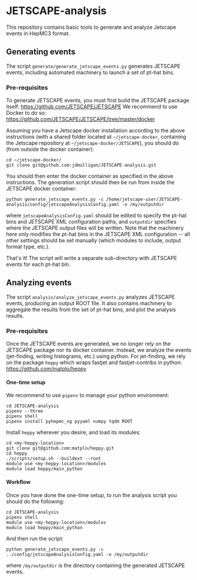 # JETSCAPE-analysis

This repository contains basic tools to generate and analyze Jetscape events in HepMC3 format.

## Generating events

The script `generate/generate_jetscape_events.py` generates JETSCAPE events, 
including automated machinery to launch a set of pt-hat bins.

### Pre-requisites

To generate JETSCAPE events, you must first build the JETSCAPE package itself: https://github.com/JETSCAPE/JETSCAPE
We recommend to use Docker to do so: https://github.com/JETSCAPE/JETSCAPE/tree/master/docker

Assuming you have a Jetscape docker installation according to the above instructions 
(with a shared folder located at `~/jetscape-docker`, containing the Jetscape repository at `~/jetscape-docker/JETSCAPE`), 
you should do (from outside the docker container):

```
cd ~/jetscape-docker/
git clone git@github.com:jdmulligan/JETSCAPE-analysis.git
```

You should then enter the docker container as specified in the above instructions.
The generation script should then be run from inside the JETSCAPE docker container:

```
python generate_jetscape_events.py -c /home/jetscape-user/JETSCAPE-analysis/config/jetscapeAnalysisConfig.yaml -o /my/outputdir
```

where `jetscapeAnalysisConfig.yaml` should be edited to specify the pt-hat bins and JETSCAPE XML configuration paths, 
and `outputdir` specifies where the JETSCAPE output files will be written.
Note that the machinery here only modifies the pt-hat bins in the JETSCAPE XML configuration -- all other settings should
be set manually (which modules to include, output format type, etc.).

That's it! The script will write a separate sub-directory with JETSCAPE events for each pt-hat bin. 

## Analyzing events

The script `analysis/analyze_jetscape_events.py` analyzes JETSCAPE events, producing an output ROOT file.
It also contains machinery to aggregate the results from the set of pt-hat bins, and plot the analysis results.

### Pre-requisites

Once the JETSCAPE events are generated, we no longer rely on the JETSCAPE package nor its docker container. 
Instead, we analyze the events (jet-finding, writing histograms, etc.) using python. 
For jet-finding, we rely on the package `heppy` which wraps fastjet and fastjet-contribs in python: https://github.com/matplo/heppy

#### One-time setup

We recommend to use `pipenv` to manage your python environment:

```
cd JETSCAPE-analysis
pipenv --three
pipenv shell
pipenv install pyhepmc_ng pyyaml numpy tqdm ROOT
```

Install `heppy` wherever you desire, and load its modules:

```
cd <my-heppy-location>
git clone git@github.com:matplo/heppy.git
cd heppy
./scripts/setup.sh --buildext --root
module use <my-heppy-location>/modules
module load heppy/main_python
```

#### Workflow

Once you have done the one-time setup, to run the analysis script you should do the following:

```
cd JETSCAPE-analysis
pipenv shell
module use <my-heppy-location>/modules
module load heppy/main_python
```

And then run the script:

```
python generate_jetscape_events.py -c ../config/jetscapeAnalysisConfig.yaml -o /my/outputdir
```

where `/my/outputdir` is the directory containing the generated JETSCAPE events.

